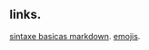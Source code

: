 links.
---
[sintaxe basicas markdown](https://www.markdownguide.org/basic-syntax/).
[emojis](https://gist.github.com/rxaviers/7360908).